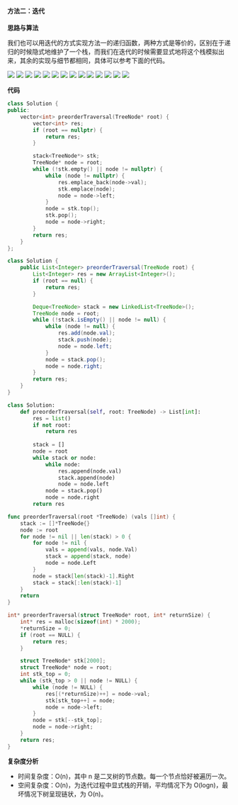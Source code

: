 ﻿#### [](https://leetcode.cn/problems/binary-tree-preorder-traversal/solution/er-cha-shu-de-qian-xu-bian-li-by-leetcode-solution//#方法二：迭代)方法二：迭代

**思路与算法**

我们也可以用迭代的方式实现方法一的递归函数，两种方式是等价的，区别在于递归的时候隐式地维护了一个栈，而我们在迭代的时候需要显式地将这个栈模拟出来，其余的实现与细节都相同，具体可以参考下面的代码。

![](./assets/img/Solution0144_4_01.png)
![](./assets/img/Solution0144_4_02.png)
![](./assets/img/Solution0144_4_03.png)
![](./assets/img/Solution0144_4_04.png)
![](./assets/img/Solution0144_4_05.png)
![](./assets/img/Solution0144_4_06.png)
![](./assets/img/Solution0144_4_07.png)
![](./assets/img/Solution0144_4_08.png)
![](./assets/img/Solution0144_4_09.png)
![](./assets/img/Solution0144_4_10.png)
![](./assets/img/Solution0144_4_11.png)
![](./assets/img/Solution0144_4_12.png)
![](./assets/img/Solution0144_4_13.png)
![](./assets/img/Solution0144_4_14.png)

**代码**

```C++
class Solution {
public:
    vector<int> preorderTraversal(TreeNode* root) {
        vector<int> res;
        if (root == nullptr) {
            return res;
        }

        stack<TreeNode*> stk;
        TreeNode* node = root;
        while (!stk.empty() || node != nullptr) {
            while (node != nullptr) {
                res.emplace_back(node->val);
                stk.emplace(node);
                node = node->left;
            }
            node = stk.top();
            stk.pop();
            node = node->right;
        }
        return res;
    }
};
```

```Java
class Solution {
    public List<Integer> preorderTraversal(TreeNode root) {
        List<Integer> res = new ArrayList<Integer>();
        if (root == null) {
            return res;
        }

        Deque<TreeNode> stack = new LinkedList<TreeNode>();
        TreeNode node = root;
        while (!stack.isEmpty() || node != null) {
            while (node != null) {
                res.add(node.val);
                stack.push(node);
                node = node.left;
            }
            node = stack.pop();
            node = node.right;
        }
        return res;
    }
}
```

```Python
class Solution:
    def preorderTraversal(self, root: TreeNode) -> List[int]:
        res = list()
        if not root:
            return res
        
        stack = []
        node = root
        while stack or node:
            while node:
                res.append(node.val)
                stack.append(node)
                node = node.left
            node = stack.pop()
            node = node.right
        return res
```

```Go
func preorderTraversal(root *TreeNode) (vals []int) {
    stack := []*TreeNode{}
    node := root
    for node != nil || len(stack) > 0 {
        for node != nil {
            vals = append(vals, node.Val)
            stack = append(stack, node)
            node = node.Left
        }
        node = stack[len(stack)-1].Right
        stack = stack[:len(stack)-1]
    }
    return
}
```

```C
int* preorderTraversal(struct TreeNode* root, int* returnSize) {
    int* res = malloc(sizeof(int) * 2000);
    *returnSize = 0;
    if (root == NULL) {
        return res;
    }

    struct TreeNode* stk[2000];
    struct TreeNode* node = root;
    int stk_top = 0;
    while (stk_top > 0 || node != NULL) {
        while (node != NULL) {
            res[(*returnSize)++] = node->val;
            stk[stk_top++] = node;
            node = node->left;
        }
        node = stk[--stk_top];
        node = node->right;
    }
    return res;
}
```

**复杂度分析**

-   时间复杂度：O(n)，其中 n 是二叉树的节点数。每一个节点恰好被遍历一次。
-   空间复杂度：O(n)，为迭代过程中显式栈的开销，平均情况下为 O(log⁡n)，最坏情况下树呈现链状，为 O(n)。
